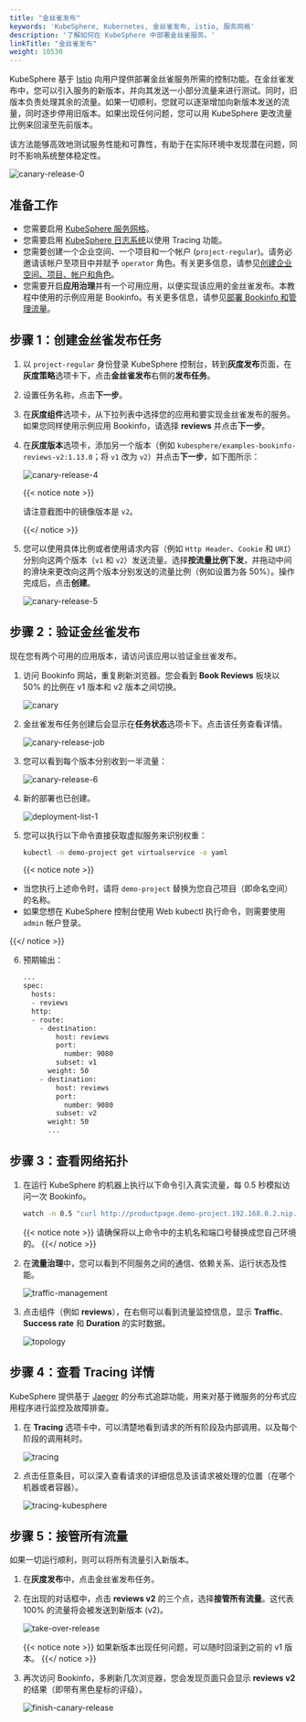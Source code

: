 ```yaml
---
title: "金丝雀发布"
keywords: 'KubeSphere, Kubernetes, 金丝雀发布, istio, 服务网格'
description: '了解如何在 KubeSphere 中部署金丝雀服务。'
linkTitle: "金丝雀发布"
weight: 10530
---
```


KubeSphere 基于 [Istio](https://istio.io/) 向用户提供部署金丝雀服务所需的控制功能。在金丝雀发布中，您可以引入服务的新版本，并向其发送一小部分流量来进行测试。同时，旧版本负责处理其余的流量。如果一切顺利，您就可以逐渐增加向新版本发送的流量，同时逐步停用旧版本。如果出现任何问题，您可以用 KubeSphere 更改流量比例来回滚至先前版本。

该方法能够高效地测试服务性能和可靠性，有助于在实际环境中发现潜在问题，同时不影响系统整体稳定性。

![canary-release-0](/images/docs/zh-cn/project-user-guide/grayscale-release/canary-release/canary-release-0.png)

## 准备工作

- 您需要启用 [KubeSphere 服务网格](../../../pluggable-components/service-mesh/)。
- 您需要启用 [KubeSphere 日志系统](../../../pluggable-components/logging/)以使用 Tracing 功能。
- 您需要创建一个企业空间、一个项目和一个帐户 (`project-regular`)。请务必邀请该帐户至项目中并赋予 `operator` 角色。有关更多信息，请参见[创建企业空间、项目、帐户和角色](../../../quick-start/create-workspace-and-project/)。
- 您需要开启**应用治理**并有一个可用应用，以便实现该应用的金丝雀发布。本教程中使用的示例应用是 Bookinfo。有关更多信息，请参见[部署 Bookinfo 和管理流量](../../../quick-start/deploy-bookinfo-to-k8s/)。

## 步骤 1：创建金丝雀发布任务

1. 以 `project-regular` 身份登录 KubeSphere 控制台，转到**灰度发布**页面，在**灰度策略**选项卡下，点击**金丝雀发布**右侧的**发布任务**。

2. 设置任务名称，点击**下一步**。

3. 在**灰度组件**选项卡，从下拉列表中选择您的应用和要实现金丝雀发布的服务。如果您同样使用示例应用 Bookinfo，请选择 **reviews** 并点击**下一步**。

4. 在**灰度版本**选项卡，添加另一个版本（例如 `kubesphere/examples-bookinfo-reviews-v2:1.13.0`；将 `v1` 改为 `v2`）并点击**下一步**，如下图所示：

   ![canary-release-4](/images/docs/zh-cn/project-user-guide/grayscale-release/canary-release/canary-release-4.PNG)

   {{< notice note >}}

   请注意截图中的镜像版本是 `v2`。

   {{</ notice >}} 

5. 您可以使用具体比例或者使用请求内容（例如 `Http Header`、`Cookie` 和 `URI`）分别向这两个版本（`v1` 和 `v2`）发送流量。选择**按流量比例下发**，并拖动中间的滑块来更改向这两个版本分别发送的流量比例（例如设置为各 50%）。操作完成后，点击**创建**。

   ![canary-release-5](/images/docs/zh-cn/project-user-guide/grayscale-release/canary-release/canary-release-5.gif)

## 步骤 2：验证金丝雀发布

现在您有两个可用的应用版本，请访问该应用以验证金丝雀发布。

1. 访问 Bookinfo 网站，重复刷新浏览器。您会看到 **Book Reviews** 板块以 50% 的比例在 v1 版本和 v2 版本之间切换。

   ![canary](/images/docs/zh-cn/project-user-guide/grayscale-release/canary-release/canary.gif)

2. 金丝雀发布任务创建后会显示在**任务状态**选项卡下。点击该任务查看详情。

   ![canary-release-job](/images/docs/zh-cn/project-user-guide/grayscale-release/canary-release/canary-release-job.PNG)

3. 您可以看到每个版本分别收到一半流量：

   ![canary-release-6](/images/docs/zh-cn/project-user-guide/grayscale-release/canary-release/canary-release-6.PNG)

4. 新的部署也已创建。

   ![deployment-list-1](/images/docs/zh-cn/project-user-guide/grayscale-release/canary-release/deployment-list-1.PNG)

5. 您可以执行以下命令直接获取虚拟服务来识别权重：

   ```bash
   kubectl -n demo-project get virtualservice -o yaml
   ```

   {{< notice note >}} 

- 当您执行上述命令时，请将 `demo-project` 替换为您自己项目（即命名空间）的名称。
- 如果您想在 KubeSphere 控制台使用 Web kubectl 执行命令，则需要使用 `admin` 帐户登录。

{{</ notice >}} 

6. 预期输出：

   ```bash
   ...
   spec:
     hosts:
     - reviews
     http:
     - route:
       - destination:
           host: reviews
           port:
             number: 9080
           subset: v1
         weight: 50
       - destination:
           host: reviews
           port:
             number: 9080
           subset: v2
         weight: 50
         ...
   ```

## 步骤 3：查看网络拓扑

1. 在运行 KubeSphere 的机器上执行以下命令引入真实流量，每 0.5 秒模拟访问一次 Bookinfo。

   ```bash
   watch -n 0.5 "curl http://productpage.demo-project.192.168.0.2.nip.io:32277/productpage?u=normal"
   ```

   {{< notice note >}}
   请确保将以上命令中的主机名和端口号替换成您自己环境的。
   {{</ notice >}}

2. 在**流量治理**中，您可以看到不同服务之间的通信、依赖关系、运行状态及性能。

   ![traffic-management](/images/docs/zh-cn/project-user-guide/grayscale-release/canary-release/traffic-management.png)

3. 点击组件（例如 **reviews**），在右侧可以看到流量监控信息，显示 **Traffic**、**Success rate** 和 **Duration** 的实时数据。

   ![topology](/images/docs/zh-cn/project-user-guide/grayscale-release/canary-release/topology.png)

## 步骤 4：查看 Tracing 详情

KubeSphere 提供基于 [Jaeger](https://www.jaegertracing.io/) 的分布式追踪功能，用来对基于微服务的分布式应用程序进行监控及故障排查。

1. 在 **Tracing** 选项卡中，可以清楚地看到请求的所有阶段及内部调用，以及每个阶段的调用耗时。

   ![tracing](/images/docs/zh-cn/project-user-guide/grayscale-release/canary-release/tracing.png)

2. 点击任意条目，可以深入查看请求的详细信息及该请求被处理的位置（在哪个机器或者容器）。

   ![tracing-kubesphere](/images/docs/zh-cn/project-user-guide/grayscale-release/canary-release/tracing-kubesphere.png)

## 步骤 5：接管所有流量

如果一切运行顺利，则可以将所有流量引入新版本。

1. 在**灰度发布**中，点击金丝雀发布任务。

2. 在出现的对话框中，点击 **reviews v2** 的三个点，选择**接管所有流量**。这代表 100% 的流量将会被发送到新版本 (v2)。

   ![take-over-release](/images/docs/zh-cn/project-user-guide/grayscale-release/canary-release/take-over-release.png)

   {{< notice note >}}
   如果新版本出现任何问题，可以随时回滚到之前的 v1 版本。
   {{</ notice >}}

3. 再次访问 Bookinfo，多刷新几次浏览器，您会发现页面只会显示 **reviews v2** 的结果（即带有黑色星标的评级）。

   ![finish-canary-release](/images/docs/zh-cn/project-user-guide/grayscale-release/canary-release/finish-canary-release.png)

